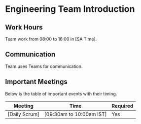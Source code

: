 # Engineering Team Introduction

## Work Hours

Team work from 08:00 to 16:00 in [SA Time].

## Communication

Team uses Teams for communication.

## Important Meetings

Below is the table of important events with their timing.

| Meeting       | Time                     | Required       |
| ------------- | ------------------------ | -------------- |
| [Daily Scrum] | [09:30am to 10:00am IST] | Yes            |

